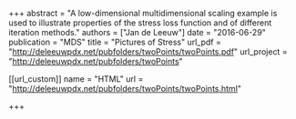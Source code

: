 +++
abstract = "A low-dimensional multidimensional scaling example is used to illustrate properties of the stress loss function and of different iteration methods."
authors = ["Jan de Leeuw"]
date = "2016-06-29"
publication = "MDS"
title = "Pictures of Stress"
url_pdf = "http://deleeuwpdx.net/pubfolders/twoPoints/twoPoints.pdf"
url_project = "http://deleeuwpdx.net/pubfolders/twoPoints"


[[url_custom]]
name = "HTML"
url = "http://deleeuwpdx.net/pubfolders/twoPoints/twoPoints.html"

+++


